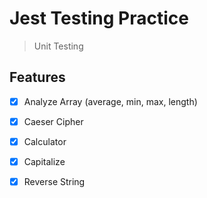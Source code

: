 # Jest Testing Practice

> Unit Testing

## Features

- [x] Analyze Array (average, min, max, length)
- [x] Caeser Cipher 
- [x] Calculator
- [x] Capitalize
- [x] Reverse String

